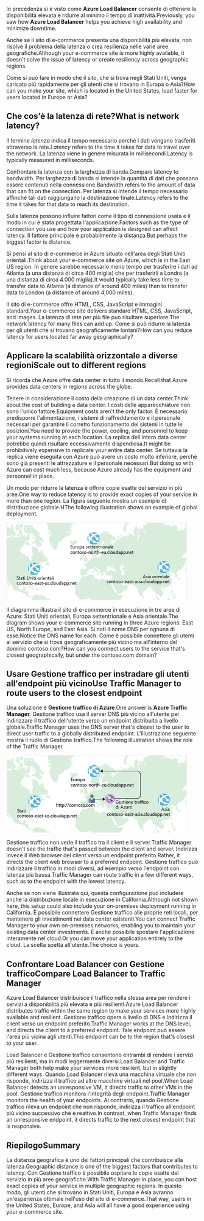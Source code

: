 <span data-ttu-id="fbb22-101">In precedenza si è visto come **Azure Load Balancer** consente di ottenere la disponibilità elevata e ridurre al minimo il tempo di inattività.</span><span class="sxs-lookup"><span data-stu-id="fbb22-101">Previously, you saw how **Azure Load Balancer** helps you achieve high availability and minimize downtime.</span></span>

<span data-ttu-id="fbb22-102">Anche se il sito di e-commerce presenta una disponibilità più elevata, non risolve il problema della latenza o crea resilienza nelle varie aree geografiche.</span><span class="sxs-lookup"><span data-stu-id="fbb22-102">Although your e-commerce site is more highly available, it doesn't solve the issue of latency or create resiliency across geographic regions.</span></span>

<span data-ttu-id="fbb22-103">Come si può fare in modo che il sito, che si trova negli Stati Uniti, venga caricato più rapidamente per gli utenti che si trovano in Europa o Asia?</span><span class="sxs-lookup"><span data-stu-id="fbb22-103">How can you make your site, which is located in the United States, load faster for users located in Europe or Asia?</span></span>

## <a name="what-is-network-latency"></a><span data-ttu-id="fbb22-104">Che cos'è la latenza di rete?</span><span class="sxs-lookup"><span data-stu-id="fbb22-104">What is network latency?</span></span>

<span data-ttu-id="fbb22-105">Il termine _latenza_ indica il tempo necessario perché i dati vengano trasferiti attraverso la rete.</span><span class="sxs-lookup"><span data-stu-id="fbb22-105">_Latency_ refers to the time it takes for data to travel over the network.</span></span> <span data-ttu-id="fbb22-106">La latenza viene in genere misurata in millisecondi.</span><span class="sxs-lookup"><span data-stu-id="fbb22-106">Latency is typically measured in milliseconds.</span></span>

<span data-ttu-id="fbb22-107">Confrontare la latenza con la larghezza di banda.</span><span class="sxs-lookup"><span data-stu-id="fbb22-107">Compare latency to bandwidth.</span></span> <span data-ttu-id="fbb22-108">Per larghezza di banda si intende la quantità di dati che possono essere contenuti nella connessione.</span><span class="sxs-lookup"><span data-stu-id="fbb22-108">Bandwidth refers to the amount of data that can fit on the connection.</span></span> <span data-ttu-id="fbb22-109">Per latenza si intende il tempo necessario affinché tali dati raggiungano la destinazione finale.</span><span class="sxs-lookup"><span data-stu-id="fbb22-109">Latency refers to the time it takes for that data to reach its destination.</span></span>

<span data-ttu-id="fbb22-110">Sulla latenza possono influire fattori come il tipo di connessione usata e il modo in cui è stata progettata l'applicazione.</span><span class="sxs-lookup"><span data-stu-id="fbb22-110">Factors such as the type of connection you use and how your application is designed can affect latency.</span></span> <span data-ttu-id="fbb22-111">Il fattore principale è probabilmente la distanza.</span><span class="sxs-lookup"><span data-stu-id="fbb22-111">But perhaps the biggest factor is distance.</span></span>

<span data-ttu-id="fbb22-112">Si pensi al sito di e-commerce in Azure situato nell'area degli Stati Uniti orientali.</span><span class="sxs-lookup"><span data-stu-id="fbb22-112">Think about your e-commerce site on Azure, which is in the East US region.</span></span> <span data-ttu-id="fbb22-113">In genere sarebbe necessario meno tempo per trasferire i dati ad Atlanta (a una distanza di circa 400 miglia) che per trasferirli a Londra (a una distanza di circa 4.000 miglia).</span><span class="sxs-lookup"><span data-stu-id="fbb22-113">It would typically take less time to transfer data to Atlanta (a distance of around 400 miles) than to transfer data to London (a distance of around 4,000 miles).</span></span>

<span data-ttu-id="fbb22-114">Il sito di e-commerce offre HTML, CSS, JavaScript e immagini standard.</span><span class="sxs-lookup"><span data-stu-id="fbb22-114">Your e-commerce site delivers standard HTML, CSS, JavaScript, and images.</span></span> <span data-ttu-id="fbb22-115">La latenza di rete per più file può risultare superiore.</span><span class="sxs-lookup"><span data-stu-id="fbb22-115">The network latency for many files can add up.</span></span> <span data-ttu-id="fbb22-116">Come si può ridurre la latenza per gli utenti che si trovano geograficamente lontani?</span><span class="sxs-lookup"><span data-stu-id="fbb22-116">How can you reduce latency for users located far away geographically?</span></span>

## <a name="scale-out-to-different-regions"></a><span data-ttu-id="fbb22-117">Applicare la scalabilità orizzontale a diverse regioni</span><span class="sxs-lookup"><span data-stu-id="fbb22-117">Scale out to different regions</span></span>

<span data-ttu-id="fbb22-118">Si ricorda che Azure offre data center in tutto il mondo.</span><span class="sxs-lookup"><span data-stu-id="fbb22-118">Recall that Azure provides data centers in regions across the globe.</span></span>

<span data-ttu-id="fbb22-119">Tenere in considerazione il costo della creazione di un data center.</span><span class="sxs-lookup"><span data-stu-id="fbb22-119">Think about the cost of building a data center.</span></span> <span data-ttu-id="fbb22-120">I costi delle apparecchiature non sono l'unico fattore.</span><span class="sxs-lookup"><span data-stu-id="fbb22-120">Equipment costs aren't the only factor.</span></span> <span data-ttu-id="fbb22-121">È necessario predisporre l'alimentazione, i sistemi di raffreddamento e il personale necessari per garantire il corretto funzionamento dei sistemi in tutte le posizioni.</span><span class="sxs-lookup"><span data-stu-id="fbb22-121">You need to provide the power, cooling, and personnel to keep your systems running at each location.</span></span> <span data-ttu-id="fbb22-122">La replica dell'intero data center potrebbe quindi risultare eccessivamente dispendiosa.</span><span class="sxs-lookup"><span data-stu-id="fbb22-122">It might be prohibitively expensive to replicate your entire data center.</span></span> <span data-ttu-id="fbb22-123">Se tuttavia la replica viene eseguita con Azure può avere un costo molto inferiore, perché sono già presenti le attrezzature e il personale necessari.</span><span class="sxs-lookup"><span data-stu-id="fbb22-123">But doing so with Azure can cost much less, because Azure already has the equipment and personnel in place.</span></span>

<span data-ttu-id="fbb22-124">Un modo per ridurre la latenza è offrire copie esatte del servizio in più aree.</span><span class="sxs-lookup"><span data-stu-id="fbb22-124">One way to reduce latency is to provide exact copies of your service in more than one region.</span></span> <span data-ttu-id="fbb22-125">La figura seguente mostra un esempio di distribuzione globale.</span><span class="sxs-lookup"><span data-stu-id="fbb22-125">HThe following illustration shows an example of global deployment.</span></span>

![Figura che illustra una mappa del mondo con tre data center di Azure evidenziati.](../media/4-global-deployment.png)

<span data-ttu-id="fbb22-128">Il diagramma illustra il sito di e-commerce in esecuzione in tre aree di Azure: Stati Uniti orientali, Europa settentrionale e Asia orientale.</span><span class="sxs-lookup"><span data-stu-id="fbb22-128">The diagram shows your e-commerce site running in three Azure regions: East US, North Europe, and East Asia.</span></span> <span data-ttu-id="fbb22-129">Si noti il nome DNS per ognuna di esse.</span><span class="sxs-lookup"><span data-stu-id="fbb22-129">Notice the DNS name for each.</span></span> <span data-ttu-id="fbb22-130">Come è possibile connettere gli utenti al servizio che si trova geograficamente più vicino ma all'interno del dominio contoso.com?</span><span class="sxs-lookup"><span data-stu-id="fbb22-130">How can you connect users to the service that's closest geographically, but under the contoso.com domain?</span></span>

## <a name="use-traffic-manager-to-route-users-to-the-closest-endpoint"></a><span data-ttu-id="fbb22-131">Usare Gestione traffico per instradare gli utenti all'endpoint più vicino</span><span class="sxs-lookup"><span data-stu-id="fbb22-131">Use Traffic Manager to route users to the closest endpoint</span></span>

<span data-ttu-id="fbb22-132">Una soluzione è **Gestione traffico di Azure**.</span><span class="sxs-lookup"><span data-stu-id="fbb22-132">One answer is **Azure Traffic Manager**.</span></span> <span data-ttu-id="fbb22-133">Gestione traffico usa il server DNS più vicino all'utente per indirizzare il traffico dell'utente verso un endpoint distribuito a livello globale.</span><span class="sxs-lookup"><span data-stu-id="fbb22-133">Traffic Manager uses the DNS server that's closest to the user to direct user traffic to a globally distributed endpoint.</span></span> <span data-ttu-id="fbb22-134">L'illustrazione seguente mostra il ruolo di Gestione traffico.</span><span class="sxs-lookup"><span data-stu-id="fbb22-134">The following illustration shows the role of the Traffic Manager.</span></span>

![<span data-ttu-id="fbb22-135">Illustrazione che mostra Gestione traffico di Azure che instrada la richiesta di un utente al data center più vicino.</span><span class="sxs-lookup"><span data-stu-id="fbb22-135">An illustration showing Azure Traffic Manager routing a user request to the nearest data center.</span></span> ](../media/4-traffic-manager.png)

<span data-ttu-id="fbb22-136">Gestione traffico non vede il traffico tra il client e il server.</span><span class="sxs-lookup"><span data-stu-id="fbb22-136">Traffic Manager doesn't see the traffic that's passed between the client and server.</span></span> <span data-ttu-id="fbb22-137">Indirizza invece il Web browser del client verso un endpoint preferito.</span><span class="sxs-lookup"><span data-stu-id="fbb22-137">Rather, it directs the client web browser to a preferred endpoint.</span></span> <span data-ttu-id="fbb22-138">Gestione traffico può indirizzare il traffico in modi diversi, ad esempio verso l'endpoint con latenza più bassa.</span><span class="sxs-lookup"><span data-stu-id="fbb22-138">Traffic Manager can route traffic in a few different ways, such as to the endpoint with the lowest latency.</span></span>

<span data-ttu-id="fbb22-139">Anche se non viene illustrata qui, questa configurazione può includere anche la distribuzione locale in esecuzione in California.</span><span class="sxs-lookup"><span data-stu-id="fbb22-139">Although not shown here, this setup could also include your on-premises deployment running in California.</span></span> <span data-ttu-id="fbb22-140">È possibile connettere Gestione traffico alle proprie reti locali, per mantenere gli investimenti nei data center esistenti.</span><span class="sxs-lookup"><span data-stu-id="fbb22-140">You can connect Traffic Manager to your own on-premises networks, enabling you to maintain your existing data center investments.</span></span> <span data-ttu-id="fbb22-141">È anche possibile spostare l'applicazione interamente nel cloud.</span><span class="sxs-lookup"><span data-stu-id="fbb22-141">Or you can move your application entirely to the cloud.</span></span> <span data-ttu-id="fbb22-142">La scelta spetta all'utente.</span><span class="sxs-lookup"><span data-stu-id="fbb22-142">The choice is yours.</span></span>

## <a name="compare-load-balancer-to-traffic-manager"></a><span data-ttu-id="fbb22-143">Confrontare Load Balancer con Gestione traffico</span><span class="sxs-lookup"><span data-stu-id="fbb22-143">Compare Load Balancer to Traffic Manager</span></span>

<span data-ttu-id="fbb22-144">Azure Load Balancer distribuisce il traffico nella stessa area per rendere i servizi a disponibilità più elevata e più resilienti.</span><span class="sxs-lookup"><span data-stu-id="fbb22-144">Azure Load Balancer distributes traffic within the same region to make your services more highly available and resilient.</span></span> <span data-ttu-id="fbb22-145">Gestione traffico opera a livello di DNS e indirizza il client verso un endpoint preferito.</span><span class="sxs-lookup"><span data-stu-id="fbb22-145">Traffic Manager works at the DNS level, and directs the client to a preferred endpoint.</span></span> <span data-ttu-id="fbb22-146">Tale endpoint può essere l'area più vicina agli utenti.</span><span class="sxs-lookup"><span data-stu-id="fbb22-146">This endpoint can be to the region that's closest to your user.</span></span>

<span data-ttu-id="fbb22-147">Load Balancer e Gestione traffico consentono entrambi di rendere i servizi più resilienti, ma in modi leggermente diversi.</span><span class="sxs-lookup"><span data-stu-id="fbb22-147">Load Balancer and Traffic Manager both help make your services more resilient, but in slightly different ways.</span></span> <span data-ttu-id="fbb22-148">Quando Load Balancer rileva una macchina virtuale che non risponde, indirizza il traffico ad altre macchine virtuali nel pool.</span><span class="sxs-lookup"><span data-stu-id="fbb22-148">When Load Balancer detects an unresponsive VM, it directs traffic to other VMs in the pool.</span></span> <span data-ttu-id="fbb22-149">Gestione traffico monitora l'integrità degli endpoint.</span><span class="sxs-lookup"><span data-stu-id="fbb22-149">Traffic Manager monitors the health of your endpoints.</span></span> <span data-ttu-id="fbb22-150">Al contrario, quando Gestione traffico rileva un endpoint che non risponde, indirizza il traffico all'endpoint più vicino successivo che è reattivo.</span><span class="sxs-lookup"><span data-stu-id="fbb22-150">In contrast, when Traffic Manager finds an unresponsive endpoint, it directs traffic to the next closest endpoint that is responsive.</span></span>

## <a name="summary"></a><span data-ttu-id="fbb22-151">Riepilogo</span><span class="sxs-lookup"><span data-stu-id="fbb22-151">Summary</span></span>

<span data-ttu-id="fbb22-152">La distanza geografica è uno dei fattori principali che contribuisce alla latenza.</span><span class="sxs-lookup"><span data-stu-id="fbb22-152">Geographic distance is one of the biggest factors that contributes to latency.</span></span> <span data-ttu-id="fbb22-153">Con Gestione traffico è possibile ospitare le copie esatte del servizio in più aree geografiche.</span><span class="sxs-lookup"><span data-stu-id="fbb22-153">With Traffic Manager in place, you can host exact copies of your service in multiple geographic regions.</span></span> <span data-ttu-id="fbb22-154">In questo modo, gli utenti che si trovano in Stati Uniti, Europa e Asia avranno un'esperienza ottimale nell'uso del sito di e-commerce.</span><span class="sxs-lookup"><span data-stu-id="fbb22-154">That way, users in the United States, Europe, and Asia will all have a good experience using your e-commerce site.</span></span>
